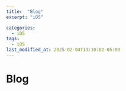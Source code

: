 ```yaml
---
title:  "Blog"
excerpt: "iOS"

categories:
  - iOS
tags:
  - iOS
last_modified_at: 2025-02-04T13:10:02-05:00
---
```


# Blog